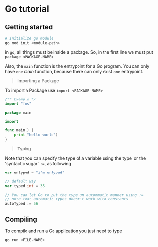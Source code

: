 # Go tutorial

## Getting started

``` bash
# Initialize go module
go mod init <module-path>
```

in `go`, all things must be inside a package. So, in the first line we must put `package <PACKAGE-NAME>`

Also, the `main` function is the entrypoint for a Go program. You can only have `one` _main_ function, because there can only exist `one` entrypoint.

> Importing a Package

To import a Package use `import <PACKAGE-NAME>`

``` go
/** Example */
import "fms"
```


``` go
package main

import 

func main() {
	print("hello world")
}
```

> Typing

Note that you can specify the type of a variable using the type, or the 'syntactic sugar' `:=`, as following

``` go
var untyped = "i'm untyped"

// default way
var typed int = 35

// You can let Go to put the type un autommatic manner using :=
// Note that automatic types doesn't work with constants
autoTyped := 56
```

## Compiling

To compile and run a Go application you just need to type

``` bash
go run <FILE-NAME>
```
